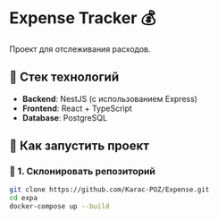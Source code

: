 # Expense Tracker 💰

Проект для отслеживания расходов.  

## 📌 Стек технологий

- **Backend**: NestJS (с использованием Express)
- **Frontend**: React + TypeScript
- **Database**: PostgreSQL

## 🚀 Как запустить проект

### 🔹 1. Склонировать репозиторий
```sh 
git clone https://github.com/Karac-POZ/Expense.git
cd expa
docker-compose up --build
